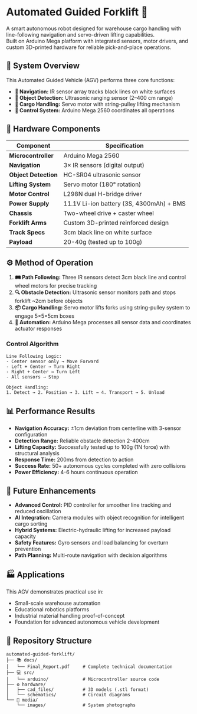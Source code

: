 # Automated Guided Forklift 🚜

A smart autonomous robot designed for warehouse cargo handling with line-following navigation and servo-driven lifting capabilities.  
Built on Arduino Mega platform with integrated sensors, motor drivers, and custom 3D-printed hardware for reliable pick-and-place operations.

## 🔧 System Overview

This Automated Guided Vehicle (AGV) performs three core functions:
- **🧭 Navigation:** IR sensor array tracks black lines on white surfaces
- **🎯 Object Detection:** Ultrasonic ranging sensor (2–400 cm range)  
- **🦾 Cargo Handling:** Servo motor with string-pulley lifting mechanism
- **🧠 Control System:** Arduino Mega 2560 coordinates all operations

## 📐 Hardware Components

| Component | Specification |
|-----------|---------------|
| **Microcontroller** | Arduino Mega 2560 |
| **Navigation** | 3× IR sensors (digital output) |
| **Object Detection** | HC-SR04 ultrasonic sensor |
| **Lifting System** | Servo motor (180° rotation) |
| **Motor Control** | L298N dual H-bridge driver |
| **Power Supply** | 11.1V Li-ion battery (3S, 4300mAh) + BMS |
| **Chassis** | Two-wheel drive + caster wheel |
| **Forklift Arms** | Custom 3D-printed reinforced design |
| **Track Specs** | 3cm black line on white surface |
| **Payload** | 20-40g (tested up to 100g) |

## ⚙️ Method of Operation

1. **🛤️ Path Following:** Three IR sensors detect 3cm black line and control wheel motors for precise tracking
2. **🔍 Obstacle Detection:** Ultrasonic sensor monitors path and stops forklift ~2cm before objects
3. **📦 Cargo Handling:** Servo motor lifts forks using string-pulley system to engage 5×5×5cm boxes
4. **🤖 Automation:** Arduino Mega processes all sensor data and coordinates actuator responses

### Control Algorithm
```
Line Following Logic:
- Center sensor only → Move Forward
- Left + Center → Turn Right
- Right + Center → Turn Left
- All sensors → Stop

Object Handling:
1. Detect → 2. Position → 3. Lift → 4. Transport → 5. Unload
```

## 📊 Performance Results

- **Navigation Accuracy:** ±1cm deviation from centerline with 3-sensor configuration
- **Detection Range:** Reliable obstacle detection 2-400cm
- **Lifting Capacity:** Successfully tested up to 100g (1N force) with structural analysis
- **Response Time:** 200ms from detection to action
- **Success Rate:** 50+ autonomous cycles completed with zero collisions
- **Power Efficiency:** 4-6 hours continuous operation

## 🚀 Future Enhancements

- **Advanced Control:** PID controller for smoother line tracking and reduced oscillation
- **AI Integration:** Camera modules with object recognition for intelligent cargo sorting  
- **Hybrid Systems:** Electric-hydraulic lifting for increased payload capacity
- **Safety Features:** Gyro sensors and load balancing for overturn prevention
- **Path Planning:** Multi-route navigation with decision algorithms

## 🏭 Applications

This AGV demonstrates practical use in:
- Small-scale warehouse automation
- Educational robotics platforms
- Industrial material handling proof-of-concept  
- Foundation for advanced autonomous vehicle development

## 📂 Repository Structure


    automated-guided-forklift/
    ├── 📚 docs/
    │   └── Final_Report.pdf     # Complete technical documentation
    ├── 💻 src/
    │   └── arduino/             # Microcontroller source code
    ├── ⚙️ hardware/
    │   ├── cad_files/           # 3D models (.stl format)
    │   └── schematics/          # Circuit diagrams
    └── 📸 media/
        └── images/              # System photographs




